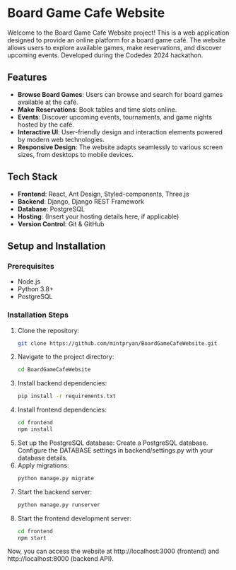 # Board Game Cafe Website
Welcome to the Board Game Cafe Website project! This is a web application designed to provide an online platform for a board game café.
The website allows users to explore available games, make reservations, and discover upcoming events.
Developed during the Codedex 2024 hackathon.

## Features

- **Browse Board Games**: Users can browse and search for board games available at the café.
- **Make Reservations**: Book tables and time slots online.
- **Events**: Discover upcoming events, tournaments, and game nights hosted by the café.
- **Interactive UI**: User-friendly design and interaction elements powered by modern web technologies.
- **Responsive Design**: The website adapts seamlessly to various screen sizes, from desktops to mobile devices.

## Tech Stack

- **Frontend**: React, Ant Design, Styled-components, Three.js
- **Backend**: Django, Django REST Framework
- **Database**: PostgreSQL
- **Hosting**: (Insert your hosting details here, if applicable)
- **Version Control**: Git & GitHub

## Setup and Installation

### Prerequisites

- Node.js
- Python 3.8+
- PostgreSQL


### Installation Steps

1. Clone the repository:
   ```bash
   git clone https://github.com/mintpryan/BoardGameCafeWebsite.git
   ```
2. Navigate to the project directory:
   ```bash
   cd BoardGameCafeWebsite
   ```
3. Install backend dependencies:
   ```bash
   pip install -r requirements.txt
   ```
4. Install frontend dependencies:
   ```bash
   cd frontend
   npm install
   ```
5. Set up the PostgreSQL database:
    Create a PostgreSQL database.
    Configure the DATABASE settings in backend/settings.py with your database details.
6. Apply migrations:
   ```bash
   python manage.py migrate
   ```
7. Start the backend server:
   ```bash
   python manage.py runserver
   ```
8. Start the frontend development server:
   ```bash
   cd frontend
   npm start
   ```
Now, you can access the website at http://localhost:3000 (frontend) and http://localhost:8000 (backend API).

   
